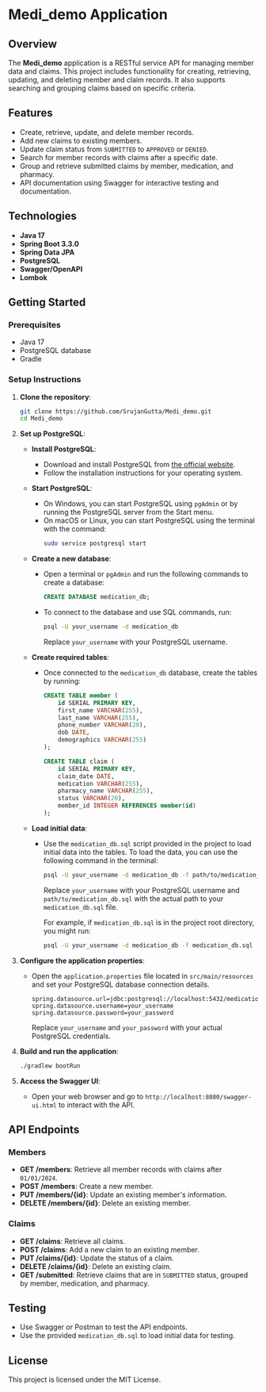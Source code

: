 # Medi_demo Application

## Overview

The **Medi_demo** application is a RESTful service API for managing member data and claims. This project includes functionality for creating, retrieving, updating, and deleting member and claim records. It also supports searching and grouping claims based on specific criteria.

## Features

- Create, retrieve, update, and delete member records.
- Add new claims to existing members.
- Update claim status from `SUBMITTED` to `APPROVED` or `DENIED`.
- Search for member records with claims after a specific date.
- Group and retrieve submitted claims by member, medication, and pharmacy.
- API documentation using Swagger for interactive testing and documentation.

## Technologies

- **Java 17**
- **Spring Boot 3.3.0**
- **Spring Data JPA**
- **PostgreSQL**
- **Swagger/OpenAPI**
- **Lombok**

## Getting Started

### Prerequisites

- Java 17
- PostgreSQL database
- Gradle

### Setup Instructions

1. **Clone the repository**:

   ```bash
   git clone https://github.com/SrujanGutta/Medi_demo.git
   cd Medi_demo
   ```

2. **Set up PostgreSQL**:

   - **Install PostgreSQL**:
     - Download and install PostgreSQL from [the official website](https://www.postgresql.org/download/).
     - Follow the installation instructions for your operating system.

   - **Start PostgreSQL**:
     - On Windows, you can start PostgreSQL using `pgAdmin` or by running the PostgreSQL server from the Start menu.
     - On macOS or Linux, you can start PostgreSQL using the terminal with the command:
       ```bash
       sudo service postgresql start
       ```

   - **Create a new database**:
     - Open a terminal or `pgAdmin` and run the following commands to create a database:
       ```sql
       CREATE DATABASE medication_db;
       ```
     - To connect to the database and use SQL commands, run:
       ```bash
       psql -U your_username -d medication_db
       ```
       Replace `your_username` with your PostgreSQL username.

   - **Create required tables**:
     - Once connected to the `medication_db` database, create the tables by running:
       ```sql
       CREATE TABLE member (
           id SERIAL PRIMARY KEY,
           first_name VARCHAR(255),
           last_name VARCHAR(255),
           phone_number VARCHAR(20),
           dob DATE,
           demographics VARCHAR(255)
       );

       CREATE TABLE claim (
           id SERIAL PRIMARY KEY,
           claim_date DATE,
           medication VARCHAR(255),
           pharmacy_name VARCHAR(255),
           status VARCHAR(20),
           member_id INTEGER REFERENCES member(id)
       );
       ```

   - **Load initial data**:
     - Use the `medication_db.sql` script provided in the project to load initial data into the tables. To load the data, you can use the following command in the terminal:
       ```bash
       psql -U your_username -d medication_db -f path/to/medication_db.sql
       ```
       Replace `your_username` with your PostgreSQL username and `path/to/medication_db.sql` with the actual path to your `medication_db.sql` file.

       For example, if `medication_db.sql` is in the project root directory, you might run:
       ```bash
       psql -U your_username -d medication_db -f medication_db.sql
       ```

3. **Configure the application properties**:

   - Open the `application.properties` file located in `src/main/resources` and set your PostgreSQL database connection details.

     ```properties
     spring.datasource.url=jdbc:postgresql://localhost:5432/medication_db
     spring.datasource.username=your_username
     spring.datasource.password=your_password
     ```
     Replace `your_username` and `your_password` with your actual PostgreSQL credentials.

4. **Build and run the application**:

   ```bash
   ./gradlew bootRun
   ```

5. **Access the Swagger UI**:

   - Open your web browser and go to `http://localhost:8080/swagger-ui.html` to interact with the API.

## API Endpoints

### Members

- **GET /members**: Retrieve all member records with claims after `01/01/2024`.
- **POST /members**: Create a new member.
- **PUT /members/{id}**: Update an existing member's information.
- **DELETE /members/{id}**: Delete an existing member.

### Claims

- **GET /claims**: Retrieve all claims.
- **POST /claims**: Add a new claim to an existing member.
- **PUT /claims/{id}**: Update the status of a claim.
- **DELETE /claims/{id}**: Delete an existing claim.
- **GET /submitted**: Retrieve claims that are in `SUBMITTED` status, grouped by member, medication, and pharmacy.

## Testing

- Use Swagger or Postman to test the API endpoints.
- Use the provided `medication_db.sql` to load initial data for testing.

## License

This project is licensed under the MIT License.
